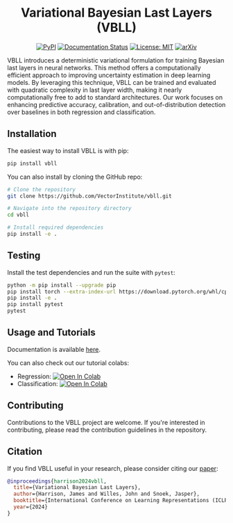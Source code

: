 
<h1 align="center">Variational Bayesian Last Layers (VBLL)</h1>

<div align="center">

  <a href="">[![PyPI](https://img.shields.io/pypi/v/vbll)](https://pypi.org/project/vbll)</a>
  <a href="">[![Documentation Status](https://readthedocs.org/projects/vbll/badge/?version=latest)](https://vbll.readthedocs.io/en/latest/?badge=latest)</a>
  <a href="">[![License: MIT](https://img.shields.io/badge/License-MIT-yellow.svg)](https://opensource.org/licenses/MIT)</a>
  <a href="">[![arXiv](https://img.shields.io/badge/arXiv-2404.11599-b31b1b.svg)](https://arxiv.org/abs/2404.11599)</a>

</div>


VBLL introduces a deterministic variational formulation for training Bayesian last layers in neural networks. This method offers a computationally efficient approach to improving uncertainty estimation in deep learning models. By leveraging this technique, VBLL can be trained and evaluated with quadratic complexity in last layer width, making it nearly computationally free to add to standard architectures. Our work focuses on enhancing predictive accuracy, calibration, and out-of-distribution detection over baselines in both regression and classification.

## Installation

The easiest way to install VBLL is with pip:
```bash
pip install vbll
```

You can also install by cloning the GitHub repo:
```bash
# Clone the repository
git clone https://github.com/VectorInstitute/vbll.git

# Navigate into the repository directory
cd vbll

# Install required dependencies
pip install -e .
```

## Testing

Install the test dependencies and run the suite with `pytest`:

```bash
python -m pip install --upgrade pip
pip install torch --extra-index-url https://download.pytorch.org/whl/cpu
pip install -e .
pip install pytest
pytest
```

## Usage and Tutorials
Documentation is available [here](https://vbll.readthedocs.io/en/latest/). 

You can also check out our tutorial colabs: 

- Regression: <a href="https://colab.research.google.com/github/VectorInstitute/vbll/blob/main/docs/tutorials/VBLL_Regression.ipynb" target="_parent"><img src="https://colab.research.google.com/assets/colab-badge.svg" alt="Open In Colab"/></a>
- Classification: <a href="https://colab.research.google.com/github/VectorInstitute/vbll/blob/main/docs/tutorials/VBLL_Classification.ipynb" target="_parent"><img src="https://colab.research.google.com/assets/colab-badge.svg" alt="Open In Colab"/></a>

## Contributing
Contributions to the VBLL project are welcome. If you're interested in contributing, please read the contribution guidelines in the repository.

## Citation
If you find VBLL useful in your research, please consider citing our [paper](https://arxiv.org/abs/2404.11599):

```bibtex
@inproceedings{harrison2024vbll,
  title={Variational Bayesian Last Layers},
  author={Harrison, James and Willes, John and Snoek, Jasper},
  booktitle={International Conference on Learning Representations (ICLR)},
  year={2024}
}
```


